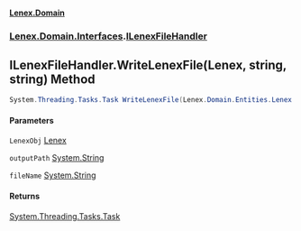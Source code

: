 #### [Lenex.Domain](index.md 'index')
### [Lenex.Domain.Interfaces](Lenex.Domain.Interfaces.md 'Lenex.Domain.Interfaces').[ILenexFileHandler](Lenex.Domain.Interfaces.ILenexFileHandler.md 'Lenex.Domain.Interfaces.ILenexFileHandler')

## ILenexFileHandler.WriteLenexFile(Lenex, string, string) Method

```csharp
System.Threading.Tasks.Task WriteLenexFile(Lenex.Domain.Entities.Lenex LenexObj, string outputPath, string fileName);
```
#### Parameters

<a name='Lenex.Domain.Interfaces.ILenexFileHandler.WriteLenexFile(Lenex.Domain.Entities.Lenex,string,string).LenexObj'></a>

`LenexObj` [Lenex](Lenex.Domain.Entities.Lenex.md 'Lenex.Domain.Entities.Lenex')

<a name='Lenex.Domain.Interfaces.ILenexFileHandler.WriteLenexFile(Lenex.Domain.Entities.Lenex,string,string).outputPath'></a>

`outputPath` [System.String](https://docs.microsoft.com/en-us/dotnet/api/System.String 'System.String')

<a name='Lenex.Domain.Interfaces.ILenexFileHandler.WriteLenexFile(Lenex.Domain.Entities.Lenex,string,string).fileName'></a>

`fileName` [System.String](https://docs.microsoft.com/en-us/dotnet/api/System.String 'System.String')

#### Returns
[System.Threading.Tasks.Task](https://docs.microsoft.com/en-us/dotnet/api/System.Threading.Tasks.Task 'System.Threading.Tasks.Task')
